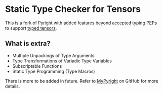 # Static Type Checker for Tensors

This is a fork of [Pyright](https://github.com/microsoft/pyright) with added features beyond accepted [typing PEPs](https://peps.python.org/topic/typing/) to support [typed tensors](https://github.com/ahmed-mahran/typedtensor).

## What is extra?

- Multiple Unpackings of Type Arguments
- Type Transformations of Variadic Type Variables
- Subscriptable Functions
- Static Type Programming (Type Macros)

There is more to be added in future. Refer to [MyPyright](https://github.com/ahmed-mahran/mypyright) on GitHub for more details.
